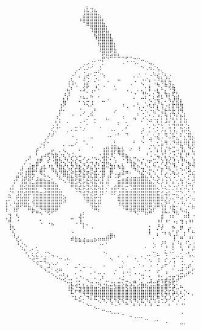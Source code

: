 <pre>⠀⠀⠀⠀⠀⠀⠀⠀⠀⠀⠀⠀⠀⠀⠀⠀⠀⠀⠀⠀⢀⡆⢤⡀⠀⠀⠀⠀⠀⠀⠀⠀⠀⠀⠀⠀⠀⠀⠀⠀⠀⠀⠀⠀⠀⠀⠀⠀⠀⠀⠀⠀⠀⠀⠀⠀⠀⠀
⠀⠀⠀⠀⠀⠀⠀⠀⠀⠀⠀⠀⠀⠀⠀⠀⠀⠀⠀⠀⣸⣿⣾⣿⣄⠀⠀⠀⠀⠀⠀⠀⠀⠀⠀⠀⠀⠀⠀⠀⠀⠀⠀⠀⠀⠀⠀⠀⠀⠀⠀⠀⠀⠀⠀⠀⠀⠀
⠀⠀⠀⠀⠀⠀⠀⠀⠀⠀⠀⠀⠀⠀⠀⠀⠀⠀⠀⠰⣿⣿⣿⣿⣿⡆⠀⠀⠀⠀⠀⠀⠀⠀⠀⠀⠀⠀⠀⠀⠀⠀⠀⠀⠀⠀⠀⠀⠀⠀⠀⠀⠀⠀⠀⠀⠀⠀
⠀⠀⠀⠀⠀⠀⠀⠀⠀⠀⠀⠀⠀⠀⠀⠀⠀⠀⠀⠀⠀⠛⣿⣿⣿⣿⡄⠀⠀⠀⠀⠀⠀⠀⠀⠀⠀⠀⠀⠀⠀⠀⠀⠀⠀⠀⠀⠀⠀⠀⠀⠀⠀⠀⠀⠀⠀⠀
⠀⠀⠀⠀⠀⠀⠀⠀⠀⠀⠀⠀⠀⠀⠀⠀⠀⠀⠀⠀⠀⠀⠘⡿⣿⣟⣷⡀⠀⠀⠀⠀⠀⠀⠀⠀⠀⠀⠀⠀⠀⠀⠀⠀⠀⠀⠀⠀⠀⠀⠀⠀⠀⠀⠀⠀⠀⠀
⠀⠀⠀⠀⠀⠀⠀⠀⠀⠀⠀⠀⠀⠀⠀⠀⠀⠀⠀⠀⠀⠀⠀⠹⣿⣿⣿⣧⠀⠀⠀⠀⠀⠀⠀⠀⠀⠀⠀⠀⠀⠀⠀⠀⠀⠀⠀⠀⠀⠀⠀⠀⠀⠀⠀⠀⠀⠀
⠀⠀⠀⠀⠀⠀⠀⠀⠀⠀⠀⠀⠀⠀⠀⠀⠀⠀⠀⠀⠀⠀⠀⠀⢷⣿⣿⣿⡆⠀⠀⠀⠀⠀⠀⠀⠀⠀⠀⠀⠀⠀⠀⠀⠀⠀⠀⠀⠀⠀⠀⠀⠀⠀⠀⠀⠀⠀
⠀⠀⠀⠀⠀⠀⠀⠀⠀⠀⠀⠀⠀⠀⠀⠀⠀⠀⠀⠀⠀⠀⠀⠀⠸⣿⣿⡿⣷⠀⠀⠀⠀⠀⠀⠀⠀⠀⠀⠀⠀⠀⠀⠀⠀⠀⠀⠀⠀⠀⠀⠀⠀⠀⠀⠀⠀⠀
⠀⠀⠀⠀⠀⠀⠀⠀⠀⠀⠀⠀⠀⠀⠀⠀⠀⠀⠀⠀⠀⠀⠀⠀⠀⣯⢿⠾⠿⠧⠤⡤⠤⣀⣀⠀⠀⠀⠀⠀⠀⠀⠀⠀⠀⠀⠀⠀⠀⠀⠀⠀⠀⠀⠀⠀⠀⠀
⠀⠀⠀⠀⠀⠀⠀⠀⠀⠀⠀⠀⠀⠀⠀⠀⠀⠀⠀⠀⢀⡠⢐⠂⠉⡃⠀⠀⠀⠀⠠⠐⠐⠢⠄⠉⠒⢤⡀⠀⠀⠀⠀⠀⠀⠀⠀⠀⠀⠀⠀⠀⠀⠀⠀⠀⠀⠀
⠀⠀⠀⠀⠀⠀⠀⠀⠀⠀⠀⠀⠀⠀⠀⠀⠀⠀⢀⠔⠡⠔⠊⠀⡸⠀⠀⠀⠀⠀⠀⠀⠀⠀⠀⠑⠠⠲⠌⢢⡀⠀⠀⠀⠀⠀⠀⠀⠀⠀⠀⠀⠀⠀⠀⠀⠀⠀
⠀⠀⠀⠀⠀⠀⠀⠀⠀⠀⠀⠀⠀⠀⠀⠀⠀⠠⠃⡀⢈⡴⠂⠍⠑⢢⠀⠀⠀⠀⠀⠀⠀⡀⡐⠀⠂⠠⠳⣔⡘⢆⠠⠀⠀⠀⠀⠀⠀⠀⠀⠀⠀⠀⠀⠀⠀⠀
⠀⠀⠀⠀⠀⠀⠀⠀⠀⠀⠀⠀⠀⠀⠀⠀⢠⢣⡀⠀⢚⡨⠀⠌⠂⠀⠠⠀⠀⠒⠀⠀⠀⠠⠀⡐⠊⠆⢐⡘⢷⡎⣧⠀⠀⠀⠀⠀⠀⠀⠀⠀⠀⠀⠀⠀⠀⠀
⠀⠀⠀⠀⠀⠀⠀⠀⠀⠀⠀⠀⠀⠀⠀⠀⡘⡌⠐⠀⢜⠗⠀⠰⡁⠐⠀⠀⢂⠀⠀⠀⠈⠀⠀⠈⠄⡆⠀⡙⣄⠛⢞⣧⠀⠀⠀⠀⠀⠀⠀⠀⠀⠀⠀⠀⠀⠀
⠀⠀⠀⠀⠀⠀⠀⠀⠀⠀⠀⠀⠀⠀⠀⢠⢹⠀⠀⠈⠉⠂⡘⠁⠀⠀⠀⠀⠀⠀⠀⠈⠐⠠⠁⠱⠦⡁⠌⢳⡀⢧⡄⡞⢆⠀⠀⠀⠀⠀⠀⠀⠀⠀⠀⠀⠀⠀
⠀⠀⠀⠀⠀⠀⠀⠀⠀⠀⠀⠀⠀⠀⠀⣆⠇⠀⠀⡈⡓⣂⢉⠀⠁⣀⠠⠀⠀⠀⠀⠀⠀⠂⠀⠒⠃⢄⠣⢭⠓⡈⢧⡸⡿⡄⠀⠀⠀⠀⠀⠀⠀⠀⠀⠀⠀⠀
⠀⠀⠀⠀⠀⠀⠀⠀⠀⠀⠀⠀⠀⠀⢰⠝⠀⠀⠀⠀⠘⠢⠜⠀⠀⠀⠀⠀⠀⠀⠰⢀⠀⠄⢃⢀⠡⢆⡞⡌⢳⠠⡆⡗⣿⢷⠀⠀⠀⠀⠀⠀⠀⠀⠀⠀⠀⠀
⠀⠀⠀⠀⠀⠀⠀⠀⠀⠀⠀⠀⠀⠀⡞⠂⠀⠀⠀⠈⡠⠀⡠⠃⠀⠀⠀⠀⠔⠀⠀⠀⠀⠀⡈⢂⠢⠐⢦⠑⢬⡗⢓⣗⢸⠻⡀⠀⠀⠀⠀⠀⠀⠀⠀⠀⠀⠀
⠀⠀⠀⠀⠀⠀⠀⠀⠀⠀⠀⠀⠀⠰⡁⠀⠀⠈⠀⠈⠀⡐⠉⡀⠀⠀⣄⠀⠀⠀⠰⠀⠀⢤⠁⠠⢂⢁⢂⡘⡆⢹⠸⡌⡇⡗⣇⠀⠀⠀⠀⠀⠀⠀⠀⠀⠀⠀
⠀⠀⠀⠀⠀⠀⠀⠀⠀⠀⠀⠀⢀⢣⠃⠀⠂⠀⠀⠐⠈⠄⠀⠂⠀⠀⠀⠀⠀⠆⠀⢂⠀⠀⠀⠁⠠⠉⣄⠣⣇⠚⡇⢼⣤⣧⠻⡀⠀⠀⠀⠀⠀⠀⠀⠀⠀⠀
⠀⠀⠀⠀⠀⠀⠀⠀⠀⠀⠀⠀⢎⡘⠁⠀⡀⠄⠭⠈⠔⠀⠀⠀⠈⠀⠀⠠⠄⠀⠄⠃⠀⠀⠀⡰⠀⡁⢂⠅⡸⡄⢻⢸⡀⢳⡵⢇⠀⠀⠀⠀⠀⠀⠀⠀⠀⠀
⠀⠀⠀⠀⠀⠀⠀⠀⠀⠀⠀⡜⠞⠀⠀⠀⠀⠠⠀⠀⠀⠀⣀⠀⠀⠀⠠⠄⠐⠃⠀⠙⠀⠀⠀⢡⠐⢀⠢⣜⢀⠻⣈⡧⡁⠇⡌⢿⣄⠀⠀⠀⠀⠀⠀⠀⠀⠀
⠀⠀⠀⠀⠀⠀⠀⠀⠀⢀⡜⠄⠀⠀⠀⠀⠀⠀⡨⠀⠒⡀⠀⠀⠀⠀⠀⠀⠆⠀⠀⠀⠀⠆⠀⠢⠀⠙⠀⠌⣂⢶⢀⠲⣽⡆⣿⡎⣷⣆⠀⠀⠀⠀⠀⠀⠀⠀
⠀⠀⠀⠀⠀⠀⠀⠀⣠⠂⠃⠀⣀⠀⠀⡁⠈⠉⠀⡀⠀⠀⠐⠀⠀⢠⣶⢸⣿⣦⣆⠀⡠⠀⢰⠀⠀⠌⠱⡈⡏⡐⡦⠒⣀⢻⡀⠳⡕⢿⣂⠀⠀⠀⠀⠀⠀⠀
⠀⠀⠀⠀⠀⠀⢀⠀⠇⢀⣠⡖⢧⣦⠡⡌⢢⢐⡀⣀⠀⠀⠀⠀⠠⢸⡿⢸⠃⠻⣷⣄⠀⠀⠀⠀⠰⢈⠠⣁⠱⡃⡐⠩⡐⡎⢱⠆⠹⡜⣏⡡⠀⠀⠀⠀⠀⠀
⠀⠀⠀⠀⠀⠠⠊⠀⣰⡾⠀⡜⠨⣷⢧⡘⢆⡣⡜⢤⠊⡔⣈⢑⠢⣹⣏⠂⢡⠀⠐⢹⣧⡉⠦⡐⠠⡤⢒⡈⢣⢱⡜⠱⢠⠹⢦⡀⢱⢿⡜⣷⠵⡀⠀⠀⠀⠀
⠀⠀⠀⠀⢠⠁⣨⡶⡟⢠⣆⠰⣆⠹⣷⡜⢆⡳⣹⡦⡙⡴⣌⢎⡃⣾⠭⣳⡆⢦⣧⠀⠸⣏⠦⣁⠣⠄⠳⠠⣁⢪⡌⠹⠄⡘⢠⡝⠺⣄⡙⢼⡥⣳⠀⠀⠀⠀
⠀⠀⠀⠠⡭⢰⣿⣟⠃⢿⡃⠀⠙⢧⠻⣿⣎⠵⣗⡻⣝⡶⡭⣞⡐⣿⠀⡿⢀⣠⣽⠶⠄⠈⠳⣜⠢⡍⢢⠁⡏⡠⢉⢦⡡⢈⠡⢚⣔⡉⢇⠺⡝⡜⠥⠀⠀⠀
⠀⠀⢀⡟⢨⡾⣽⠎⣰⣤⣍⣑⠄⠈⠧⡉⢿⣷⡽⣭⠟⣜⡳⣟⡔⡏⢸⠃⠐⣋⣤⣴⣴⣶⣶⣿⣷⡘⢆⡱⢠⢑⢢⠐⡈⣄⠂⠅⣸⢙⡄⢲⣣⢣⣧⢣⠀⠀
⠀⠀⡜⠀⣼⡻⣼⣶⣿⣿⣿⣿⣿⣦⠀⠈⠈⣿⣾⣱⣏⢷⡹⣷⡘⡇⠻⠀⣠⣿⡟⣛⢿⣿⣿⣿⣿⣿⣦⠑⡎⡘⣄⢃⡰⠸⢨⠲⡌⢙⠳⣄⡋⣗⢩⣓⣆⠀
⠀⠸⡇⢠⣿⣹⣿⣿⣧⣀⣹⣿⣿⣿⣦⠀⠀⠀⠹⢷⣫⢾⣱⣷⢹⡇⠅⢸⡿⢡⣿⣦⣴⣿⣿⣿⣿⣿⣿⡵⣨⢑⡆⠂⠧⢇⠉⠆⢣⡌⠷⢺⢳⡽⡻⢻⣜⡄
⠀⠷⠀⡾⣧⣿⡏⢸⣿⣿⣿⣿⣿⣿⣿⣢⠀⠀⠀⠀⢻⣧⣗⡯⢼⠁⠀⠈⠁⣾⣿⣿⣿⣿⣿⣿⣿⣿⣿⣿⣶⢹⢃⡉⠷⣠⢊⠔⣀⠁⠊⠸⡇⢠⢿⠼⣯⣃
⢸⢁⠰⣼⣿⣿⡅⢺⣿⣿⣿⣿⣿⣿⡿⠚⠀⠀⠀⠀⠀⠛⣿⡧⡿⠀⠀⠀⠀⢹⣿⣿⣿⣿⣿⣿⣿⣿⢻⣿⣍⡳⠇⡐⠠⠰⡌⠠⡈⠇⠀⠧⢓⡨⡟⣦⣫⣼
⢸⠀⢰⡟⠁⠉⠿⣦⣉⠻⢿⣿⣿⡿⠁⠀⠀⠀⠀⠀⠀⠀⠘⠿⡅⠀⠀⠀⠀⠀⠘⠿⣾⣟⣿⣿⡾⣫⡞⠉⢸⡇⠘⣯⡁⢆⣠⠁⠛⣀⠹⢰⢾⣽⢁⢸⢱⣿
⠀⢲⠀⢆⠀⠀⠀⠁⠉⠑⠀⠑⠁⠀⠀⠀⠀⠀⠀⣰⡃⠀⠀⠀⠀⠀⠀⠀⠀⠀⠀⠀⠀⠈⠂⠀⠛⠉⠀⠀⣼⠉⢡⡌⠓⠀⣬⡇⠠⣭⠀⢡⡼⣄⠊⣼⣍⣾
⠈⠾⠀⠐⠀⠀⠀⠀⠀⢂⠀⢀⡀⠀⠀⠀⠀⠉⢀⢸⡀⠀⠀⠀⠀⠀⠀⠀⠀⠀⠀⠀⠀⠀⠀⠀⠀⠀⠀⠰⠏⠰⠂⠠⡄⢲⢠⠰⠆⠀⡷⠘⡧⢨⢮⡏⠱⣪
⠀⢸⢆⠀⠀⠀⠀⠀⠀⠀⠀⠀⠉⠀⠀⠀⠀⠀⠀⠀⠇⠁⠠⠀⠀⠀⠀⠀⠀⠀⠀⠀⠀⠀⠀⠀⠀⡂⠀⡘⡼⠀⠀⠦⠀⡶⠀⡠⠀⠘⡧⠀⣱⣩⢿⣨⣦⠃
⠀⠀⢣⠀⠀⠀⠀⠀⠀⠀⠀⠀⠀⠀⠀⠀⠀⠐⠀⠀⠀⠀⠀⠀⠀⠀⢀⣤⡀⠀⠀⠀⠀⠀⠀⠀⠀⠇⠀⡄⠐⠆⢦⢁⡏⠀⡆⠁⠓⡠⢀⣴⠊⢣⣳⡟⡏⠀
⠀⠀⠈⢎⠄⠀⠀⠀⠀⠀⠀⠀⠀⠀⠀⠀⠀⠾⣷⣦⣴⣤⣤⡦⠶⠶⠿⠋⠁⠀⠀⠀⠀⠀⠀⠀⠀⠀⠂⠀⢀⡀⠀⠸⢀⠛⢀⡘⠃⠀⠞⠉⢐⣉⣿⡜⠀⠀
⠀⠀⠀⠘⢌⠢⠀⠀⡀⠀⠀⠀⠀⠀⠀⠀⠀⠀⠀⠀⠈⠀⠀⠀⠐⠂⠁⠀⠀⠀⠀⠀⠀⠀⠀⠀⡀⠀⡱⠀⠎⢡⠀⡇⠈⡇⠈⡔⢨⠁⠃⡉⠄⢘⠟⠀⠀⠀
⠀⠀⠀⠀⠈⢣⠐⡁⡰⠀⠠⢄⠀⠀⠀⠀⠀⠀⠀⠀⠀⠀⠀⠀⠀⠠⡀⠀⠀⠀⠀⠀⠀⠀⠀⠀⠀⠀⠤⡀⠀⣆⠠⠅⠀⡘⢀⡄⠋⠀⠄⣾⢘⠟⠀⠀⠀⠀
⠀⠀⠀⠀⠀⠀⠣⣱⠷⠐⣴⠀⠙⠐⠤⢀⣄⠀⠀⠀⠀⠀⠀⠀⠀⠀⠀⢄⠀⠂⠀⠐⠀⠠⠀⠂⠌⡁⠐⢩⠀⡨⠀⠤⠒⠴⠀⠘⠑⣘⠴⡻⠋⠀⠀⠒⠒⠀
⠀⠀⠀⠀⠀⠀⠀⠈⠺⣉⠙⢢⠢⠔⠀⠀⠄⠀⠀⠄⠀⠀⠀⠀⠀⢀⠀⠀⠀⠀⡑⠀⠀⠀⠡⢀⠀⢈⠀⠌⢀⡥⠊⢘⠀⠨⠄⣠⠁⣁⠞⠁⠀⠀⠀⠀⠀⠀
⠀⠀⠀⠀⠀⠀⠀⠀⠀⠈⠲⣉⠂⢔⠶⠀⠀⠀⠉⠠⠉⠀⠁⡀⠀⠀⠀⠀⠠⠈⢁⢀⡂⠁⠀⠀⠄⠄⠀⡠⠋⢀⠀⠂⠠⠼⠘⣁⠖⠁⠆⠀⠀⠀⠀⠀⠀⠀
⠀⠀⠀⠀⠀⠀⠀⠀⠀⠀⠀⠀⠑⢄⡒⢃⠆⠀⢁⠠⡀⠀⠁⡀⠉⡌⠀⠀⠁⢀⠨⠀⠂⠈⠈⢒⠀⠄⠀⠰⠄⢈⠤⡤⢲⡭⠞⠁⠁⠀⠀⠀⠀⠀⠀⠀⠀⠀
⠀⠀⠀⠀⠀⠀⠀⠀⠀⠀⠀⠀⠀⠀⠈⠑⠬⡅⢐⡂⡀⠑⠤⠠⣌⢀⡒⠠⡄⠤⢍⡒⢄⠶⢈⣄⡠⠼⠤⣞⠹⣟⣯⡗⡋⠀⠀⠀⠀⠀⠀⠀⠀⠀⠀⠀⠀⠀
⠀⠀⠀⠀⠀⠀⠀⠀⠀⠀⠀⠀⠀⠀⠀⠀⢸⡯⣙⣲⢷⣷⣿⣶⣪⣶⣿⣭⣽⣿⣷⣫⣯⣷⣷⣟⣻⣾⣿⣿⣿⢿⣓⡞⠤⠓⡀⠀⠀⠀⠀⠀⠀⠀⠀⠀⠀⠀
⠀⠀⠀⠀⠀⠀⠀⠀⠀⠀⠀⠀⠀⠀⠀⠀⠀⢓⡁⢉⠻⣛⠿⣿⣿⣿⣿⣿⣿⣿⣿⣿⣿⣿⣿⣿⣿⣿⡿⣟⢯⡳⢇⠞⡣⢃⠌⠂⠄⠀⠀⠀⠀⠀⠀⠀⠀⠀
⠀⠀⠀⠀⠀⠀⠀⠀⠀⠀⠀⠀⠀⠀⠀⠀⠀⠀⠓⠥⡂⠈⠃⠓⢌⠳⡙⢏⠻⡝⢯⡛⢯⠻⡝⣏⠻⡜⢳⢩⢒⡱⠊⠜⠠⠁⠂⠀⠀⠀⠀⠀⠀⠀⠀⠀⠀⠀
⠀⠀⠀⠀⠀⠀⠀⠀⠀⠀⠀⠀⠀⠀⠀⠀⠀⠀⠀⠀⠀⠑⠂⢄⡀⠀⠀⠈⠐⠈⠀⠉⠀⠃⠘⠀⠃⠘⠀⠒⠀⠀⠃⠀⠁⠈⠁⠀⠀⠀⠀⠀⠀⠀⠀⠀⠀⠀
⠀⠀⠀⠀⠀⠀⠀⠀⠀⠀⠀⠀⠀⠀⠀⠀⠀⠀⠀⠀⠀⠀⠀⠀⠀⠉⠒⠢⠤⠄⣀⠀⠀⠀⠀⠀⠀⠀⠀⠀⠀⠀⠀⠀⠀⠠⠀⠀⠀⠈⠀⠀⠀⠀⠀⠀⠀⠀
⠀⠀⠀⠀⠀⠀⠀⠀⠀⠀⠀⠀⠀⠀⠀⠀⠀⠀⠀⠀⠀⠀⠀⠀⠀⠀⠀⠀⠀⠀⠀⠀⠉⠐⠒⠂⠤⠀⢀⡀⠀⠀⠀⠀⠀⠀⠀⠀⠀⠀⠀⠀⠀⠀⠀⠀⠀⠀
⠀⠀⠀⠀⠀⠀⠀⠀⠀⠀⠀⠀⠀⠀⠀⠀⠀⠀⠀⠀⠀⠀⠀⠀⠀⠀⠀⠀⠀⠀⠀⠀⠀⠀⠀⠀⠀⠀⠀⠀⠀⠈⠀⠀⠀⠒⠂⠀⠀⠀⠀⠀⠀⠀⠀⠀⠀⠀</pre>
